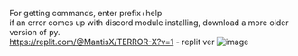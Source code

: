 For getting commands, enter prefix+help<br>if an error comes up with discord module installing, download a more older version of py.<br>
https://replit.com/@MantisX/TERROR-X?v=1 - replit ver
![image](https://user-images.githubusercontent.com/116819111/201501456-604c4e9f-4d1e-4ec3-bd48-a4a4a12306b9.png)
